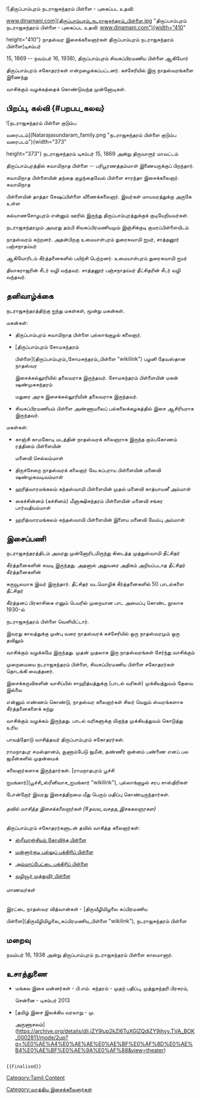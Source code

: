 ![திருப்பாம்புரம் நடராஜசுந்தரம் பிள்ளை - புகைப்பட உதவி:
www.dinamani.com](திருப்பாம்புரம்_நடராஜசுந்தரம்_பிள்ளை.jpg "திருப்பாம்புரம் நடராஜசுந்தரம் பிள்ளை - புகைப்பட உதவி: www.dinamani.com"){width="410"
height="410"} நாதஸ்வர இசைக்கலைஞர்கள் திருப்பாம்புரம் நடராஜசுந்தரம் பிள்ளை(டிசம்பர்
15, 1869 -- நவம்பர் 16, 1938), திருப்பாம்புரம் சிவசுப்பிரமணிய பிள்ளை ஆகியோர்
திருப்பாம்புரம் சகோதரர்கள் என்றழைக்கப்பட்டனர். கச்சேரியில் இரு நாதஸ்வரங்களை இணைந்து
வாசிக்கும் வழக்கத்தைக் கொண்டுவந்த முன்னோடிகள்.

## பிறப்பு, கல்வி {#பறபப_கலவ}

![நடராஜசுந்தரம் பிள்ளை குடும்ப
வரைபடம்](Natarajasundaram_family.png "நடராஜசுந்தரம் பிள்ளை குடும்ப வரைபடம்"){width="373"
height="373"} நடராஜசுந்தரம் டிசம்பர் 15, 1869 அன்று திருவாரூர் மாவட்டம்
திருப்பாம்புரத்தில் சுவாமிநாத பிள்ளை -- பரிபூரணத்தம்மாள் இணையருக்குப் பிறந்தார்.

சுவாமிநாத பிள்ளையின் தந்தை குழந்தைவேல் பிள்ளை சாரந்தா இசைக்கலைஞர். சுவாமிநாத
பிள்ளையின் தாத்தா சேஷப்பிள்ளை வீணைக்கலைஞர். இவர்கள் மாயவரத்துக்கு அருகே உள்ள
கல்யாணசோழபுரம் என்னும் ஊரில் இருந்து திருப்பாம்புரத்துக்குக் குடியேறியவர்கள்.

நடராஜசுந்தரமும் அவரது தம்பி சிவசுப்பிரமணியமும் இஞ்சிக்குடி குமரப்பிள்ளையிடம்
நாதஸ்வரம் கற்றனர். அதன்பிறகு உமையாள்புரம் துரைசுவாமி ஐயர், சாத்தனூர் பஞ்சநாதய்யர்
ஆகியோரிடம் கீர்த்தனைகளில் பயிற்சி பெற்றனர். உமையாள்புரம் துரைசுவாமி ஐயர்
தியாகராஜரின் சீடர் வழி வந்தவர். சாத்தனூர் பஞ்சநாதய்யர் தீட்சிதரின் சீடர் வழி வந்தவர்.

## தனிவாழ்க்கை

நடராஜசுந்தரத்திற்கு ஐந்து மகள்கள், மூன்று மகன்கள்.

மகன்கள்:

-   திருப்பாம்புரம் சுவாமிநாத பிள்ளை புல்லாங்குழல் கலைஞர்.
-   [திருப்பாம்புரம் சோமசுந்தரம்
    பிள்ளை](திருப்பாம்புரம்_சோமசுந்தரம்_பிள்ளை "wikilink") பழனி தேவஸ்தான நாதஸ்வர
    இசைக்கல்லூரியில் தலைவராக இருந்தவர். சோமசுந்தரம் பிள்ளையின் மகன் ஷண்முகசுந்தரம்
    மதுரை அரசு இசைக்கல்லூரியின் தலைவராக இருந்தவர்.
-   சிவசுப்பிரமணியம் பிள்ளை அண்ணாமலைப் பல்கலைக்கழகத்தில் இசை ஆசிரியராக இருந்தவர்.

மகள்கள்:

-   காஞ்சி காமகோடி மடத்தின் நாதஸ்வரக் கலைஞராக இருந்த கும்பகோணம் ரத்தினம் பிள்ளையின்
    மனைவி செல்லம்மாள்
-   திருச்சேறை நாதஸ்வரக் கலைஞர் வே.சுப்பராய பிள்ளையின் மனைவி ஷண்முகவடிவம்மாள்
-   ஹரித்வாரமங்கலம் கந்தஸ்வாமி பிள்ளையின் முதல் மனைவி காத்யாயனீ அம்மாள்
-   கைச்சின்னம் (கச்சினம்) மீனாக்ஷிசுந்தரம் பிள்ளையின் மனைவி சங்கர பார்வதியம்மாள்
-   ஹரித்வாரமங்கலம் கந்தஸ்வாமி பிள்ளையின் இளைய மனைவி வேம்பு அம்மாள்

## இசைப்பணி

நடராஜசுந்தரத்திடம் அவரது முன்னோரிடமிருந்து கிடைத்த முத்துஸ்வாமி தீட்சிதர்
கீர்த்தனைகளின் சுவடி இருந்தது. அதனால் அதுவரை அதிகம் அறியப்படாத தீட்சிதர் கீர்த்தனைகளின்
கருவூலமாக இவர் இருந்தார். தீட்சிதர் வடமொழிக் கீர்த்தனைகளில் 50 பாடல்களை தீட்சிதர்
கீர்த்தனப் பிரகாசிகை எனும் பெயரில் முறையான பாட அமைப்பு கொண்ட நூலாக 1930-ல்
நடராஜசுந்தரம் பிள்ளை வெளியிட்டார்.

இவரது காலத்துக்கு முன்பு வரை நாதஸ்வரக் கச்சேரியில் ஒரு நாதஸ்வரமும் ஒரு தவிலும்
வாசிக்கும் வழக்கமே இருந்தது. முதன் முதலாக இரு நாதஸ்வரங்கள் சேர்ந்து வாசிக்கும்
முறைமையை நடராஜசுந்தரம் பிள்ளை, சிவசுப்பிரமணிய பிள்ளை சகோதரர்கள் தொடங்கி வைத்தனர்.

இசைக்கருவிகளின் வாசிப்பில் சாஹித்யத்துக்கு (பாடல் வரிகள்) முக்கியத்துவம் தேவை இல்லை
என்னும் எண்ணம் கொண்டு, நாதஸ்வர கலைஞர்கள் சிலர் வெறும் ஸ்வரங்களாக கீர்த்தனைகளைக் கற்று
வாசிக்கும் வழக்கம் இருந்தது. பாடல் வரிகளுக்கு மிகுந்த முக்கியத்துவம் கொடுத்து உரிய
பாவத்தோடு வாசித்தவர் திருப்பாம்புரம் சகோதரர்கள்.

ராமநாதபுர சமஸ்தானம், சூணாம்பேடு ஜமீன், தண்ணீர் குன்னம் பண்ணை எனப் பல ஜமீன்களில் முதன்மைக்
கலைஞர்களாக இருந்தார்கள். [ராமநாதபுரம் பூச்சி
ஐயங்கார்](பூச்சி_ஸ்ரீனிவாச_ஐயங்கார் "wikilink"), புல்லாங்குழல் சரப சாஸ்திரிகள்
போன்றோர் இவரது இசைத்திறமை மீது பெரும் மதிப்பு கொண்டிருந்தார்கள்.

###### தவில் வாசித்த இசைக்கலைஞர்கள் {#தவல_வசதத_இசககலஞரகள}

திருப்பாம்புரம் சகோதரர்களுடன் தவில் வாசித்த கலைஞர்கள்:

-   [ஸ்ரீவாஞ்சியம் கோவிந்த பிள்ளை](ஸ்ரீவாஞ்சியம்_கோவிந்த_பிள்ளை "wikilink")
-   [மன்னார்குடி பல்லுப் பக்கிரிப் பிள்ளை](மன்னார்குடி_பக்கிரிப்_பிள்ளை "wikilink")
-   [அம்மாப்பேட்டை பக்கிரிப் பிள்ளை](அம்மாப்பேட்டை_பக்கிரிப்_பிள்ளை "wikilink")
-   [வழிவூர் முத்துவீர் பிள்ளை](வழிவூர்_முத்துவீர்_பிள்ளை "wikilink")

###### மாணவர்கள்

இரட்டை நாதஸ்வர வித்வான்கள் - [திருவீழிமிழலை சுப்பிரமணிய
பிள்ளை](திருவீழிமிழலை_சுப்பிரமணிய_பிள்ளை "wikilink"), நடராஜசுந்தரம் பிள்ளை

## மறைவு

நவம்பர் 16, 1938 அன்று திருப்பாம்புரம் நடராஜசுந்தரம் பிள்ளை காலமானார்.

## உசாத்துணை

-   மங்கல இசை மன்னர்கள் - பி.எம். சுந்தரம் - முதற் பதிப்பு, முத்துசுந்தரி பிரசுரம்,
    சென்னை - டிசம்பர் 2013
-   [தமிழ் இசை இலக்கிய வரலாறு - மு.
    அருணாசலம்](https://archive.org/details/dli.jZY9lup2kZl6TuXGlZQdjZY9jhyy.TVA_BOK_0002811/mode/2up?q=%E0%AE%A4%E0%AE%AE%E0%AE%BF%E0%AF%8D%E0%AE%B4%E0%AE%BF%E0%AE%9A%E0%AF%88&view=theater)

```{=mediawiki}
{{Finalised}}
```
[Category:Tamil Content](Category:Tamil_Content "wikilink")
[Category:வாத்திய இசைக்கலைஞர்கள்](Category:வாத்திய_இசைக்கலைஞர்கள் "wikilink")
